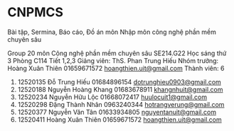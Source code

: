 # CNPMCS
Bài tập, Sermina, Báo cáo, Đồ án môn Nhập môn công nghệ phần mềm chuyên sâu

Group 20 môn Công nghệ phần mềm chuyên sâu SE214.G22
Học sáng thứ 3 Phòng C114 Tiết 1,2,3
Giảng viên: ThS. Phan Trung Hiếu 
Nhóm trưởng: Hoàng Xuân Thiên 01659671572 hoangthien.uit@gmail.com
Thành viên: 6
1. 12520135 Đỗ Trung Hiếu 01684896154 dotrunghieu0903@gmail.com
2. 12520188 Nguyễn Hoàng Khang 01683678911 khangnhuit@gmail.com
3. 12520234 Nguyễn Hữu Lộc 01668072417 huulocuit1@gmail.com
4. 12520298 Đặng Thành Nhân 0963240344 hotrangverung@gmail.com
5. 12520377 Nguyễn Văn Tân 01633934805 nguyentanuit@gmail.com
6. 12520411 Hoàng Xuân Thiên 01659671572 hoangthien.uit@gmail.com
